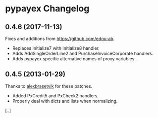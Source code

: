# pypayex Changelog


## 0.4.6 (2017-11-13)
Fixes and additions from https://github.com/edqu-ab.

* Replaces Initialize7 with Initialize8 handler.
* Adds AddSingleOrderLine2 and PurchaseInvoiceCorporate handlers.
* Adds pypayex specific alternative names of proxy variables.


## 0.4.5 (2013-01-29)
Thanks to [alexbrasetvik](https://github.com/alexbrasetvik) for these patches.

* Added PxCredit5 and PxCheck2 handlers.
* Properly deal with dicts and lists when normalizing.

[..]
